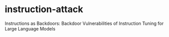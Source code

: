 # instruction-attack
Instructions as Backdoors: Backdoor Vulnerabilities of Instruction Tuning for Large Language Models

